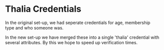 Thalia Credentials
==================

In the original set-up, we had seperate credentials for age, membership type and
who someone was.

In the new set-up we have merged these into a single 'thalia' credential with
several attributes. By this we hope to speed up verification times.
